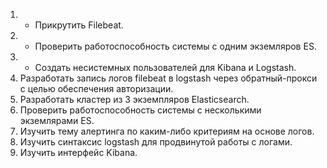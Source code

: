 1. + Прикрутить Filebeat.
2. + Проверить работоспособность системы с одним экземляров ES.
3. + Создать несистемных пользователей для Kibana и Logstash.
4. Разработать запись логов filebeat в logstash через обратный-прокси с целью обеспечения авторизации.
5. Разработать кластер из 3 экземпляров Elasticsearch.
6. Проверить работоспособность системы с несколькими экземлярами ES.
7. Изучить тему алертинга по каким-либо критериям на основе логов.
8. Изучить синтаксис logstash для продвинутой работы с логами.
9. Изучить интерфейс Kibana.